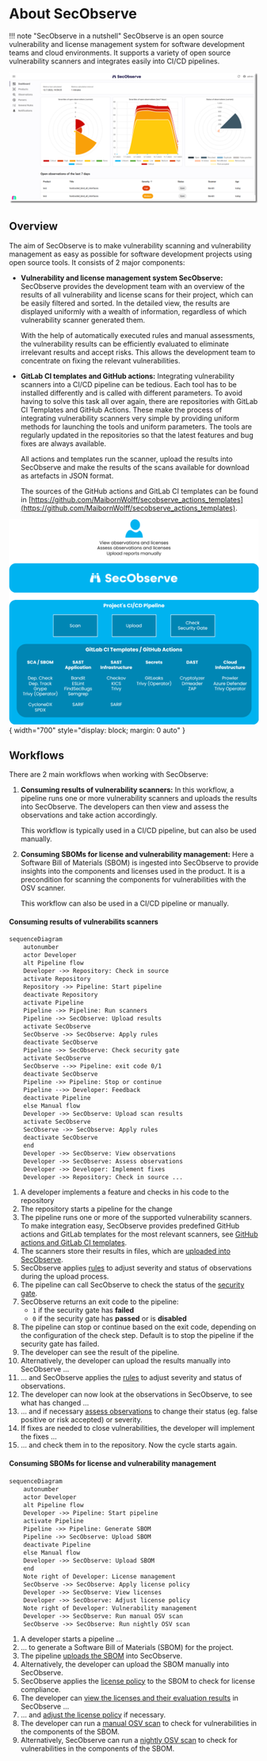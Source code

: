 # About SecObserve

!!! note "SecObserve in a nutshell"
    SecObserve is an open source vulnerability and license management system for software development teams and cloud environments. It supports a variety of open source vulnerability scanners and integrates easily into CI/CD pipelines.

![Dashboard](../assets/images/screenshot_dashboard.png)

## Overview

The aim of SecObserve is to make vulnerability scanning and vulnerability management as easy as possible for software development projects using open source tools. It consists of 2 major components:

* **Vulnerability and license management system SecObserve:** SecObserve provides the development team with an overview of the results of all vulnerability and license scans for their project, which can be easily filtered and sorted. In the detailed view, the results are displayed uniformly with a wealth of information, regardless of which vulnerability scanner generated them.

    With the help of automatically executed rules and manual assessments, the vulnerability results can be efficiently evaluated to eliminate irrelevant results and accept risks. This allows the development team to concentrate on fixing the relevant vulnerabilities.

* **GitLab CI templates and GitHub actions:** Integrating vulnerability scanners into a CI/CD pipeline can be tedious. Each tool has to be installed differently and is called with different parameters. To avoid having to solve this task all over again, there are repositories with GitLab CI Templates and GitHub Actions. These make the process of integrating vulnerability scanners very simple by providing uniform methods for launching the tools and uniform parameters. The tools are regularly updated in the repositories so that the latest features and bug fixes are always available.

    All actions and templates run the scanner, upload the results into SecObserve and make the results of the scans available for download as artefacts in JSON format.

    The sources of the GitHub actions and GitLab CI templates can be found in [https://github.com/MaibornWolff/secobserve_actions_templates](https://github.com/MaibornWolff/secobserve_actions_templates).

![How it works](../assets/images/secobserve_process.svg){ width="700" style="display: block; margin: 0 auto" }

## Workflows

There are 2 main workflows when working with SecObserve:

1. **Consuming results of vulnerability scanners:** In this workflow, a pipeline runs one or more vulnerability scanners and uploads the results into SecObserve. The developers can then view and assess the observations and take action accordingly.

    This workflow is typically used in a CI/CD pipeline, but can also be used manually.

2. **Consuming SBOMs for license and vulnerability management:** Here a Software Bill of Materials (SBOM) is ingested into SecObserve to provide insights into the components and licenses used in the product. It is a precondition for scanning the components for vulnerabilities with the OSV scanner.

    This workflow can also be used in a CI/CD pipeline or manually.

#### Consuming results of vulnerabilits scanners

``` mermaid
sequenceDiagram
    autonumber
    actor Developer
    alt Pipeline flow
    Developer ->> Repository: Check in source
    activate Repository
    Repository ->> Pipeline: Start pipeline
    deactivate Repository
    activate Pipeline
    Pipeline ->> Pipeline: Run scanners
    Pipeline ->> SecObserve: Upload results
    activate SecObserve
    SecObserve ->> SecObserve: Apply rules
    deactivate SecObserve
    Pipeline ->> SecObserve: Check security gate
    activate SecObserve
    SecObserve -->> Pipeline: exit code 0/1
    deactivate SecObserve
    Pipeline ->> Pipeline: Stop or continue
    Pipeline -->> Developer: Feedback
    deactivate Pipeline
    else Manual flow
    Developer ->> SecObserve: Upload scan results
    activate SecObserve
    SecObserve ->> SecObserve: Apply rules
    deactivate SecObserve
    end
    Developer ->> SecObserve: View observations
    Developer ->> SecObserve: Assess observations
    Developer ->> Developer: Implement fixes
    Developer ->> Repository: Check in source ...
```

1. A developer implements a feature and checks in his code to the repository
2. The repository starts a pipeline for the change
3. The pipeline runs one or more of the supported vulnerability scanners. To make integration easy, SecObserve provides predefined GitHub actions and GitLab templates for the most relevant scanners, see [GitHub actions and GitLab CI templates](../integrations/github_actions_and_templates.md).
4. The scanners store their results in files, which are [uploaded into SecObserve](../usage/import_observations.md).
5. SecObserve applies [rules](../usage/rule_engine.md) to adjust severity and status of observations during the upload process.
6. The pipeline can call SecObserve to check the status of the [security gate](../usage/security_gates.md).
7. SecObserve returns an exit code to the pipeline: 
    * `1` if the security gate has **failed**
    * `0` if the security gate has **passed** or is **disabled**
8. The pipeline can stop or continue based on the exit code, depending on the configuration of the check step. Default is to stop the pipeline if the security gate has failed.
9. The developer can see the result of the pipeline.
10. Alternatively, the developer can upload the results manually into SecObserve ...
11. ... and SecObserve applies the [rules](../usage/rule_engine.md) to adjust severity and status of observations.
12. The developer can now look at the observations in SecObserve, to see what has changed ...
13. ... and if necessary [assess observations](../usage/assess_observations.md) to change their status (eg. false positive or risk accepted) or severity.
14. If fixes are needed to close vulnerabilities, the developer will implement the fixes ...
15. ... and check them in to the repository. Now the cycle starts again.


#### Consuming SBOMs for license and vulnerability management

``` mermaid
sequenceDiagram
    autonumber
    actor Developer
    alt Pipeline flow
    Developer ->> Pipeline: Start pipeline
    activate Pipeline
    Pipeline ->> Pipeline: Generate SBOM
    Pipeline ->> SecObserve: Upload SBOM
    deactivate Pipeline
    else Manual flow
    Developer ->> SecObserve: Upload SBOM
    end
    Note right of Developer: License management
    SecObserve ->> SecObserve: Apply license policy
    Developer ->> SecObserve: View licenses
    Developer ->> SecObserve: Adjust license policy
    Note right of Developer: Vulnerability management
    Developer ->> SecObserve: Run manual OSV scan
    SecObserve ->> SecObserve: Run nightly OSV scan
```

1. A developer starts a pipeline ...
2. ... to generate a Software Bill of Materials (SBOM) for the project.
3. The pipeline [uploads the SBOM](../usage/upload_sbom.md) into SecObserve.
4. Alternatively, the developer can upload the SBOM manually into SecObserve.
5. SecObserve applies the [license policy](../usage/license_management.md#evaluation-of-licenses) to the SBOM to check for license compliance.
6. The developer can [view the licenses and their evaluation results](../usage/license_management.md#managing-licenses-in-products) in SecObserve ...
7. ... and [adjust the license policy](../usage/license_management.md#managing-license-policies) if necessary.
8. The developer can run a [manual OSV scan](../integrations/osv_scan.md#manual-scan) to check for vulnerabilities in the components of the SBOM.
9. Alternatively, SecObserve can run a [nightly OSV scan](../integrations/osv_scan.md#automatic-scan) to check for vulnerabilities in the components of the SBOM.

